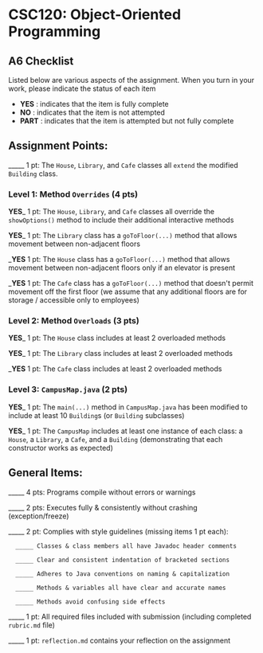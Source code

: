 # CSC120: Object-Oriented Programming
## A6 Checklist

Listed below are various aspects of the assignment.  When you turn in your work, please indicate the status of each item

- **YES** : indicates that the item is fully complete
- **NO** : indicates that the item is not attempted
- **PART** : indicates that the item is attempted but not fully complete


## Assignment Points:

_____ 1 pt: The `House`, `Library`, and `Cafe` classes all `extend` the modified `Building` class.

### Level 1: Method `Overrides` (4 pts)

__**YES**___ 1 pt: The `House`, `Library`, and `Cafe` classes all override the `showOptions()` method to include their additional interactive methods

__**YES**___ 1 pt: The `Library` class has a `goToFloor(...)` method that allows movement between non-adjacent floors

___**YES**__ 1 pt: The `House` class has a `goToFloor(...)` method that allows movement between non-adjacent floors only if an elevator is present

___**YES**__ 1 pt: The `Cafe` class has a `goToFloor(...)` method that doesn't permit movement off the first floor (we assume that any additional floors are for storage / accessible only to employees)

### Level 2: Method `Overloads` (3 pts)

__**YES**___ 1 pt: The `House` class includes at least 2 overloaded methods

__**YES**___ 1 pt: The `Library` class includes at least 2 overloaded methods

___**YES**__ 1 pt: The `Cafe` class includes at least 2 overloaded methods

### Level 3: `CampusMap.java` (2 pts)

__**YES**___ 1 pt: The `main(...)` method in `CampusMap.java` has been modified to include at least 10 `Building`s (or `Building` subclasses)

__**YES**___ 1 pt: The `CampusMap` includes at least one instance of each class: a `House`, a `Library`, a `Cafe`, and a `Building` (demonstrating that each constructor works as expected)



## General Items:

_____ 4 pts: Programs compile without errors or warnings

_____ 2 pts: Executes fully & consistently without crashing (exception/freeze)

_____ 2 pt: Complies with style guidelines (missing items 1 pt each):

      _____ Classes & class members all have Javadoc header comments

      _____ Clear and consistent indentation of bracketed sections

      _____ Adheres to Java conventions on naming & capitalization

      _____ Methods & variables all have clear and accurate names

      _____ Methods avoid confusing side effects

_____ 1 pt: All required files included with submission (including completed `rubric.md` file)

_____ 1 pt: `reflection.md` contains your reflection on the assignment
